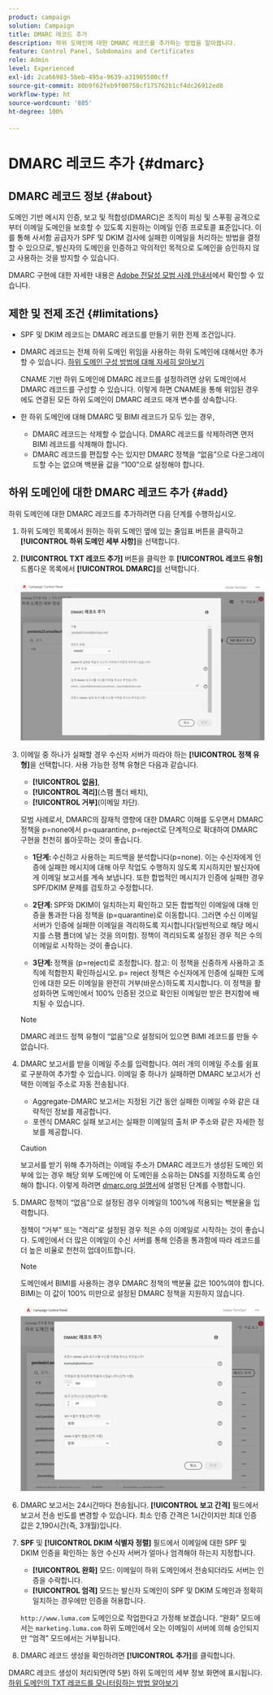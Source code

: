 ```yaml
---
product: campaign
solution: Campaign
title: DMARC 레코드 추가
description: 하위 도메인에 대한 DMARC 레코드를 추가하는 방법을 알아봅니다.
feature: Control Panel, Subdomains and Certificates
role: Admin
level: Experienced
exl-id: 2ca66983-5beb-495a-9639-a31905500cff
source-git-commit: 80b9f62feb9f00758cf175762b1cf4dc26912ed8
workflow-type: ht
source-wordcount: '885'
ht-degree: 100%

---
```


# DMARC 레코드 추가 {#dmarc}

## DMARC 레코드 정보 {#about}

도메인 기반 메시지 인증, 보고 및 적합성(DMARC)은 조직이 피싱 및 스푸핑 공격으로부터 이메일 도메인을 보호할 수 있도록 지원하는 이메일 인증 프로토콜 표준입니다. 이를 통해 사서함 공급자가 SPF 및 DKIM 검사에 실패한 이메일을 처리하는 방법을 결정할 수 있으므로, 발신자의 도메인을 인증하고 악의적인 목적으로 도메인을 승인하지 않고 사용하는 것을 방지할 수 있습니다.

DMARC 구현에 대한 자세한 내용은 [Adobe 전달성 모범 사례 안내서](https://experienceleague.adobe.com/docs/deliverability-learn/deliverability-best-practice-guide/additional-resources/technotes/implement-dmarc.html?lang=ko)에서 확인할 수 있습니다.

## 제한 및 전제 조건 {#limitations}

* SPF 및 DKIM 레코드는 DMARC 레코드를 만들기 위한 전제 조건입니다.
* DMARC 레코드는 전체 하위 도메인 위임을 사용하는 하위 도메인에 대해서만 추가할 수 있습니다. [하위 도메인 구성 방법에 대해 자세히 알아보기](subdomains-branding.md#subdomain-delegation-methods)

  CNAME 기반 하위 도메인에 DMARC 레코드를 설정하려면 상위 도메인에서 DMARC 레코드를 구성할 수 있습니다. 이렇게 하면 CNAME을 통해 위임된 경우에도 연결된 모든 하위 도메인이 DMARC 레코드 매개 변수를 상속합니다.

* 한 하위 도메인에 대해 DMARC 및 BIMI 레코드가 모두 있는 경우,
   * DMARC 레코드는 삭제할 수 없습니다. DMARC 레코드를 삭제하려면 먼저 BIMI 레코드를 삭제해야 합니다.
   * DMARC 레코드를 편집할 수는 있지만 DMARC 정책을 “없음”으로 다운그레이드할 수는 없으며 백분율 값을 “100”으로 설정해야 합니다.

## 하위 도메인에 대한 DMARC 레코드 추가 {#add}

하위 도메인에 대한 DMARC 레코드를 추가하려면 다음 단계를 수행하십시오.

1. 하위 도메인 목록에서 원하는 하위 도메인 옆에 있는 줄임표 버튼을 클릭하고 **[!UICONTROL 하위 도메인 세부 사항]**&#x200B;을 선택합니다.

1. **[!UICONTROL TXT 레코드 추가]** 버튼을 클릭한 후 **[!UICONTROL 레코드 유형]** 드롭다운 목록에서 **[!UICONTROL DMARC]**&#x200B;를 선택합니다.

   ![](assets/dmarc-add.png)

1. 이메일 중 하나가 실패할 경우 수신자 서버가 따라야 하는 **[!UICONTROL 정책 유형]**&#x200B;을 선택합니다. 사용 가능한 정책 유형은 다음과 같습니다.

   * **[!UICONTROL 없음]**,
   * **[!UICONTROL 격리]**(스팸 폴더 배치),
   * **[!UICONTROL 거부]**(이메일 차단).

   모범 사례로서, DMARC의 잠재적 영향에 대한 DMARC 이해를 도우면서 DMARC 정책을 p=none에서 p=quarantine, p=reject로 단계적으로 확대하여 DMARC 구현을 천천히 롤아웃하는 것이 좋습니다.

   * **1단계:** 수신하고 사용하는 피드백을 분석합니다(p=none). 이는 수신자에게 인증에 실패한 메시지에 대해 아무 작업도 수행하지 않도록 지시하지만 발신자에게 이메일 보고서를 계속 보냅니다. 또한 합법적인 메시지가 인증에 실패한 경우 SPF/DKIM 문제를 검토하고 수정합니다.

   * **2단계:** SPF와 DKIM이 일치하는지 확인하고 모든 합법적인 이메일에 대해 인증을 통과한 다음 정책을 (p=quarantine)로 이동합니다. 그러면 수신 이메일 서버가 인증에 실패한 이메일을 격리하도록 지시합니다(일반적으로 해당 메시지를 스팸 폴더에 넣는 것을 의미함). 정책이 격리되도록 설정된 경우 적은 수의 이메일로 시작하는 것이 좋습니다.

   * **3단계:** 정책을 (p=reject)로 조정합니다. 참고: 이 정책을 신중하게 사용하고 조직에 적합한지 확인하십시오. p= reject 정책은 수신자에게 인증에 실패한 도메인에 대한 모든 이메일을 완전히 거부(바운스)하도록 지시합니다. 이 정책을 활성화하면 도메인에서 100% 인증된 것으로 확인된 이메일만 받은 편지함에 배치될 수 있습니다.

   >[!NOTE]
   >
   > DMARC 레코드 정책 유형이 “없음”으로 설정되어 있으면 BIMI 레코드를 만들 수 없습니다.

1. DMARC 보고서를 받을 이메일 주소를 입력합니다. 여러 개의 이메일 주소를 쉼표로 구분하여 추가할 수 있습니다. 이메일 중 하나가 실패하면 DMARC 보고서가 선택한 이메일 주소로 자동 전송됩니다.

   * Aggregate-DMARC 보고서는 지정된 기간 동안 실패한 이메일 수와 같은 대략적인 정보를 제공합니다.
   * 포렌식 DMARC 실패 보고서는 실패한 이메일의 출처 IP 주소와 같은 자세한 정보를 제공합니다.

   >[!CAUTION]
   >
   >보고서를 받기 위해 추가하려는 이메일 주소가 DMARC 레코드가 생성된 도메인 외부에 있는 경우 해당 외부 도메인에 이 도메인을 소유하는 DNS를 지정하도록 승인해야 합니다. 이렇게 하려면 [dmarc.org 설명서](https://dmarc.org/2015/08/receiving-dmarc-reports-outside-your-domain)에 설명된 단계를 수행합니다.

1. DMARC 정책이 “없음”으로 설정된 경우 이메일의 100%에 적용되는 백분율을 입력합니다.

   정책이 “거부” 또는 “격리”로 설정된 경우 적은 수의 이메일로 시작하는 것이 좋습니다. 도메인에서 더 많은 이메일이 수신 서버를 통해 인증을 통과함에 따라 레코드를 더 높은 비율로 천천히 업데이트합니다.

   >[!NOTE]
   >
   >도메인에서 BIMI를 사용하는 경우 DMARC 정책의 백분율 값은 100%여야 합니다. BIMI는 이 값이 100% 미만으로 설정된 DMARC 정책을 지원하지 않습니다.

   ![](assets/dmarc-add2.png)

1. DMARC 보고서는 24시간마다 전송됩니다. **[!UICONTROL 보고 간격]** 필드에서 보고서 전송 빈도를 변경할 수 있습니다. 최소 인증 간격은 1시간이지만 최대 인증 값은 2,190시간(즉, 3개월)입니다.

1. **SPF** 및 **[!UICONTROL DKIM 식별자 정렬]** 필드에서 이메일에 대한 SPF 및 DKIM 인증을 확인하는 동안 수신자 서버가 얼마나 엄격해야 하는지 지정합니다.

   * **[!UICONTROL 완화]** 모드: 이메일이 하위 도메인에서 전송되더라도 서버는 인증을 수락합니다.
   * **[!UICONTROL 엄격]** 모드는 발신자 도메인이 SPF 및 DKIM 도메인과 정확히 일치하는 경우에만 인증을 허용합니다.

   `http://www.luma.com` 도메인으로 작업한다고 가정해 보겠습니다. “완화” 모드에서는 `marketing.luma.com` 하위 도메인에서 오는 이메일이 서버에 의해 승인되지만 “엄격” 모드에서는 거부됩니다.

1. DMARC 레코드 생성을 확인하려면 **[!UICONTROL 추가]**&#x200B;를 클릭합니다.

DMARC 레코드 생성이 처리되면(약 5분) 하위 도메인의 세부 정보 화면에 표시됩니다. [하위 도메인의 TXT 레코드를 모니터링하는 방법 알아보기](gs-txt-records.md#monitor)
